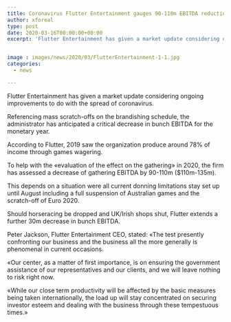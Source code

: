 ```yaml
---
title: Coronavirus Flutter Entertainment gauges 90-110m EBITDA reduction
author: xforeal 
type: post
date: 2020-03-16T00:00:00+00:00
excerpt: 'Flutter Entertainment has given a market update considering ongoing advancements to do with the spread of coronavirus '


image : images/news/2020/03/FlutterEntertainment-1-1.jpg
categories:
  - news

---
```

Flutter Entertainment has given a market update considering ongoing improvements to do with the spread of coronavirus. 

Referencing mass scratch-offs on the brandishing schedule, the administrator has anticipated a critical decrease in bunch EBITDA for the monetary year. 

According to Flutter, 2019 saw the organization produce around 78&percnt; of income through games wagering. 

To help with the &#171;evaluation of the effect on the gathering&#187; in 2020, the firm has assessed a decrease of gathering EBITDA by 90-110m ($110m-135m). 

This depends on a situation were all current donning limitations stay set up until August including a full suspension of Australian games and the scratch-off of Euro 2020. 

Should horseracing be dropped and UK/Irish shops shut, Flutter extends a further 30m decrease in bunch EBITDA. 

Peter Jackson, Flutter Entertainment CEO, stated: &#171;The test presently confronting our business and the business all the more generally is phenomenal in current occasions. 

&#171;Our center, as a matter of first importance, is on ensuring the government assistance of our representatives and our clients, and we will leave nothing to risk right now. 

&#171;While our close term productivity will be affected by the basic measures being taken internationally, the load up will stay concentrated on securing investor esteem and dealing with the business through these tempestuous times.&#187;
